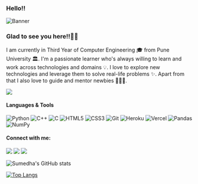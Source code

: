 ### Hello!!

![Banner](GH-banner.gif)

<h3>Glad to see you here!!🙋‍♂️</h3>

<p>I am currently in Third Year of Computer Engineering 🎓 from Pune University 🏛. I'm a passionate learner who's always willing to learn and work across technologies and domains 💡. I love to explore new technologies and leverage them to solve real-life problems ✨. Apart from that I also love to guide and mentor newbies 👨🏻‍💻.</p>

![](https://komarev.com/ghpvc/?username=SumedhaZaware&color=green)

<h4>Languages & Tools</h4>

<img alt="Python" src="https://img.shields.io/badge/python-%2314354C.svg?style=for-the-badge&logo=python&logoColor=white"/> <img alt="C++" src="https://img.shields.io/badge/c++-%2300599C.svg?style=for-the-badge&logo=c%2B%2B&logoColor=white"/> <img alt="C" src="https://img.shields.io/badge/c-%2300599C.svg?style=for-the-badge&logo=c&logoColor=white"/> <img alt="HTML5" src="https://img.shields.io/badge/html5-%23E34F26.svg?style=for-the-badge&logo=html5&logoColor=white"/> <img alt="CSS3" src="https://img.shields.io/badge/css3-%231572B6.svg?style=for-the-badge&logo=css3&logoColor=white"/> <img alt="Git" src="https://img.shields.io/badge/git-%23F05033.svg?style=for-the-badge&logo=git&logoColor=white"/> <img alt="Heroku" src="https://img.shields.io/badge/heroku-%23430098.svg?style=for-the-badge&logo=heroku&logoColor=white"/> <img alt="Vercel" src="https://img.shields.io/badge/vercel-%23000000.svg?style=for-the-badge&logo=vercel&logoColor=white"/> <img alt="Pandas" src="https://img.shields.io/badge/pandas-%23150458.svg?style=for-the-badge&logo=pandas&logoColor=white" /> <img alt="NumPy" src="https://img.shields.io/badge/numpy-%23013243.svg?style=for-the-badge&logo=numpy&logoColor=white" />

<h4>Connect with me:</h4>

<a href="https://www.linkedin.com/in/rohit-joshi-5119191a7/"><img src="https://img.shields.io/badge/LinkedIn-0077B5?style=for-the-badge&logo=linkedin&logoColor=white"></a>  <a href="https://github.com/rohitjoshi6"><img src="https://img.shields.io/badge/GitHub-100000?style=for-the-badge&logo=github&logoColor=white"></a> <a href="https://rohitjoshi63.medium.com/"><img src="https://img.shields.io/badge/Medium-12100E?style=for-the-badge&logo=medium&logoColor=white"></a>

<!-- [![Sumedha's GitHub stats](https://github-readme-stats.vercel.app/api?username=SumedhaZaware)](https://github.com/SumedhaZaware/github-readme-stats)-->
![Sumedha's GitHub stats](https://github-readme-stats.vercel.app/api?username=SumedhaZaware&show_icons=true&theme=graywhite)

[![Top Langs](https://github-readme-stats.vercel.app/api/top-langs/?username=SumedhaZaware)](https://github.com/SumedhaZaware/github-readme-stats)
